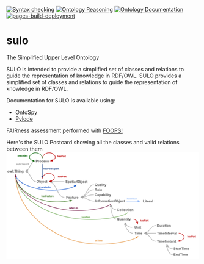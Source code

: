 [![Syntax checking](https://github.com/AIDAVA-DEV/sulo/actions/workflows/syntax_check.yml/badge.svg)](https://github.com/AIDAVA-DEV/sulo/actions/workflows/syntax_check.yml)
[![Ontology Reasoning](https://github.com/AIDAVA-DEV/sulo/actions/workflows/reasoning.yml/badge.svg)](https://github.com/AIDAVA-DEV/sulo/actions/workflows/reasoning.yml)
[![Ontology Documentation](https://github.com/AIDAVA-DEV/sulo/actions/workflows/documentation.yml/badge.svg)](https://github.com/AIDAVA-DEV/sulo/actions/workflows/documentation.yml)
[![pages-build-deployment](https://github.com/AIDAVA-DEV/sulo/actions/workflows/pages/pages-build-deployment/badge.svg)](https://github.com/AIDAVA-DEV/sulo/actions/workflows/pages/pages-build-deployment)

# sulo
The Simplified Upper Level Ontology

SULO is intended to provide a simplified set of classes and relations to guide the representation of knowledge in RDF/OWL.
SULO provides a simplified set of classes and relations to guide the representation of knowledge in RDF/OWL.

Documentation for SULO is available using:
* [OntoSpy](https://aidava-dev.github.io/sulo/)
* [Pylode](https://aidava-dev.github.io/sulo/pylode/sulo.html)

FAIRness assessment performed with [FOOPS!](https://foops.linkeddata.es/FAIR_validator.html)

Here's the SULO Postcard showing all the classes and valid relations between them<br>
<img src="sulo-overview.png" alt="SULO Postcard" width="800">


